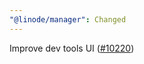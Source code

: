 ```yaml
---
"@linode/manager": Changed
---
```


Improve dev tools UI ([#10220](https://github.com/linode/manager/pull/10220))

